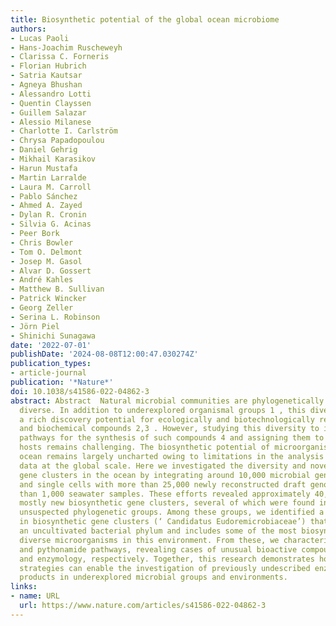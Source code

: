 ```yaml
---
title: Biosynthetic potential of the global ocean microbiome
authors:
- Lucas Paoli
- Hans-Joachim Ruscheweyh
- Clarissa C. Forneris
- Florian Hubrich
- Satria Kautsar
- Agneya Bhushan
- Alessandro Lotti
- Quentin Clayssen
- Guillem Salazar
- Alessio Milanese
- Charlotte I. Carlström
- Chrysa Papadopoulou
- Daniel Gehrig
- Mikhail Karasikov
- Harun Mustafa
- Martin Larralde
- Laura M. Carroll
- Pablo Sánchez
- Ahmed A. Zayed
- Dylan R. Cronin
- Silvia G. Acinas
- Peer Bork
- Chris Bowler
- Tom O. Delmont
- Josep M. Gasol
- Alvar D. Gossert
- André Kahles
- Matthew B. Sullivan
- Patrick Wincker
- Georg Zeller
- Serina L. Robinson
- Jörn Piel
- Shinichi Sunagawa
date: '2022-07-01'
publishDate: '2024-08-08T12:00:47.030274Z'
publication_types:
- article-journal
publication: '*Nature*'
doi: 10.1038/s41586-022-04862-3
abstract: Abstract  Natural microbial communities are phylogenetically and metabolically
  diverse. In addition to underexplored organismal groups 1 , this diversity encompasses
  a rich discovery potential for ecologically and biotechnologically relevant enzymes
  and biochemical compounds 2,3 . However, studying this diversity to identify genomic
  pathways for the synthesis of such compounds 4 and assigning them to their respective
  hosts remains challenging. The biosynthetic potential of microorganisms in the open
  ocean remains largely uncharted owing to limitations in the analysis of genome-resolved
  data at the global scale. Here we investigated the diversity and novelty of biosynthetic
  gene clusters in the ocean by integrating around 10,000 microbial genomes from cultivated
  and single cells with more than 25,000 newly reconstructed draft genomes from more
  than 1,000 seawater samples. These efforts revealed approximately 40,000 putative
  mostly new biosynthetic gene clusters, several of which were found in previously
  unsuspected phylogenetic groups. Among these groups, we identified a lineage rich
  in biosynthetic gene clusters (‘ Candidatus Eudoremicrobiaceae’) that belongs to
  an uncultivated bacterial phylum and includes some of the most biosynthetically
  diverse microorganisms in this environment. From these, we characterized the phospeptin
  and pythonamide pathways, revealing cases of unusual bioactive compound structure
  and enzymology, respectively. Together, this research demonstrates how microbiomics-driven
  strategies can enable the investigation of previously undescribed enzymes and natural
  products in underexplored microbial groups and environments.
links:
- name: URL
  url: https://www.nature.com/articles/s41586-022-04862-3
---
```

